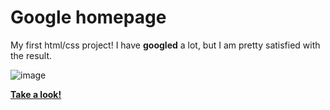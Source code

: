 # Google homepage


My first html/css project! I have **googled** a lot, but I am pretty satisfied with the result.

![image](https://user-images.githubusercontent.com/82679505/177889396-cef848a2-91f4-4794-8162-54d2b65ea677.png)


**[Take a look!](https://jiritrinh.github.io/google-homepage/)**

